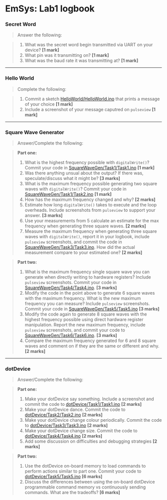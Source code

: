 # EmSys: Lab1 logbook 

### Secret Word
> Answer the following:

> 1. What was the secret word begin transmitted via UART on your device? __[1 mark]__
> 2. What pin was it transmitting on? __[1 mark]__ 
> 3. What was the baud rate it was transmitting at? __[1 mark]__

--------------------------------

### Hello World
> Complete the following:

> 1. Commit a sketch [HelloWorld/HelloWorld.ino]() that prints a message of your choice __[1 mark]__
> 2. Include a screenshot of your message caputred on ``pulseview`` __[1 mark]__ 

--------------------------------

### Square Wave Generator
> Answer/Complete the following:

> __Part one:__
> 1. What is the highest frequency possible with ```digitalWrite()```? Commit your code in [SquareWaveGen/Task1/Task1.ino]()  __[1 mark]__
> 2. Was there anything unsual about the output? If there was, speculate/discuss what it might be? __[3 marks]__
> 3. What is the maximum frequency possible generating two square waves with ```digitalWrite()```? Commit your code in [SquareWaveGen/Task1/Task2.ino]() __[1 mark]__
> 4. How has the maximum frequency changed and why? __[2 marks]__
> 5. Estimate how long ```digitalWrite()``` takes to execute and the loop overheads. Include screenshots from ``pulseview`` to support your answer. __[3 marks]__  
> 6. Use your measurements from 5 calculate an estimate for the max frequency when generating three square waves. __[2 marks]__
> 7. Measure the maximum frequency when generating three square waves with ```digitalWrite()```, report it in your logbook, include ``pulseview`` screenshots, and commit the code in [SquareWaveGen/Task3/Task3.ino](). How did the actual measurement compare to your estimated one? __[2 marks]__ 


> __Part two:__
> 1. What is the maximum frequency single square wave you can generate when directly writing to hardware registers? Include ``pulseview`` screenshots. Commit your code in [SquareWaveGen/Task4/Task4.ino](). __[3 marks]__
> 2. Modify the code in the point above to generate 6 square waves with the maximum frequency. What is the new maximum frequency you can measure? Include ``pulseview`` screenshots. Commit your code in [SquareWaveGen/Task5/Task5.ino]() __[3 marks]__
> 3. Modify the code again to generate 8 square waves with the highest frequency possible using direct hardware register manipulation. Report the new maximum frequency, include ``pulseview`` screenshots, and commit your code to [SquareWaveGen/Task6/Task6.ino](). __[3 marks]__ 
> 4. Compare the maximum frequency generated for 6 and 8 square waves and comment on if they are the same or different and why. __[2 marks]__

----------------------------
### dotDevice 
> Answer/Complete the following:

> __Part one:__
> 1. Make your dotDevice say something. Include a screenshot and commit the code to [dotDevice/Task1/Task1.ino]() __[2 marks]__
> 2. Make your dotDevice dance. Commit the code to [dotDevice/Task2/Task2.ino]() __[2 marks]__
> 3. Make your dotDevice change colour periodically. Commit the code to [dotDevice/Task3/Task3.ino]() __[2 marks]__
> 4. Make your dotDevice change size. Commit the code to [dotDevice/Task4/Task4.ino]() __[2 marks]__
> 5. Add some discussion on difficulties and debugging strategies __[2 marks]__

>__Part two:__
> 1. Use the dotDevice on-board memory to load commands to perform actions similar to part one. Commit your code to [dotDevice/Task5/Task5.ino]() __[6 marks]__
> 2. Discuss the differences between using the on-board dotDevice programmable command memory vs continuously sending commands. What are the tradeoffs? __[6 marks]__ 

